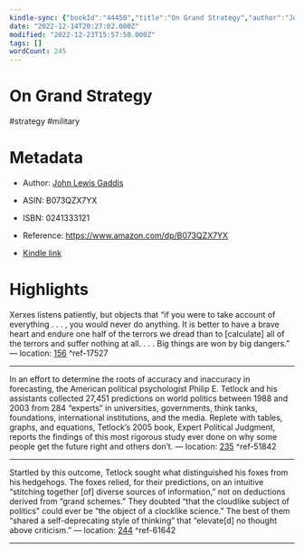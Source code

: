 ```yaml
---
kindle-sync: {"bookId":"44450","title":"On Grand Strategy","author":"John Lewis Gaddis","asin":"B073QZX7YX","lastAnnotatedDate":"2020-09-02","bookImageUrl":"https://m.media-amazon.com/images/I/71ocFXZZP9L._SY160.jpg","highlightsCount":3}
date: "2022-12-14T20:27:02.000Z"
modified: "2022-12-23T15:57:50.000Z"
tags: []
wordCount: 245
---
```

# On Grand Strategy

#strategy #military 

# Metadata

* Author: [John Lewis Gaddis](https://www.amazon.com/John-Lewis-Gaddis/e/B000APA95Q/ref=dp_byline_cont_ebooks_1)

* ASIN: B073QZX7YX

* ISBN: 0241333121

* Reference: <https://www.amazon.com/dp/B073QZX7YX>

* [Kindle link](kindle://book?action=open&asin=B073QZX7YX)

# Highlights

Xerxes listens patiently, but objects that “if you were to take account of everything . . . , you would never do anything. It is better to have a brave heart and endure one half of the terrors we dread than to [calculate] all of the terrors and suffer nothing at all. . . . Big things are won by big dangers.” — location: [156](kindle://book?action=open&asin=B073QZX7YX&location=156) ^ref-17527

---

In an effort to determine the roots of accuracy and inaccuracy in forecasting, the American political psychologist Philip E. Tetlock and his assistants collected 27,451 predictions on world politics between 1988 and 2003 from 284 “experts” in universities, governments, think tanks, foundations, international institutions, and the media. Replete with tables, graphs, and equations, Tetlock’s 2005 book, Expert Political Judgment, reports the findings of this most rigorous study ever done on why some people get the future right and others don’t. — location: [235](kindle://book?action=open&asin=B073QZX7YX&location=235) ^ref-51842

---

Startled by this outcome, Tetlock sought what distinguished his foxes from his hedgehogs. The foxes relied, for their predictions, on an intuitive “stitching together [of] diverse sources of information,” not on deductions derived from “grand schemes.” They doubted “that the cloudlike subject of politics” could ever be “the object of a clocklike science.” The best of them “shared a self-deprecating style of thinking” that “elevate[d] no thought above criticism.” — location: [244](kindle://book?action=open&asin=B073QZX7YX&location=244) ^ref-61642

---

